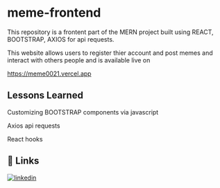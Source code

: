 # meme-frontend

This repository is a frontent part of the MERN project built using REACT, BOOTSTRAP, AXIOS for api requests.

This website allows users to register thier account and post memes and interact with others people and is available live on 

https://meme0021.vercel.app




## Lessons Learned


Customizing BOOTSTRAP components via javascript

Axios api requests

React hooks


## 🔗 Links

[![linkedin](https://img.shields.io/badge/linkedin-0A66C2?style=for-the-badge&logo=linkedin&logoColor=white)](https://www.linkedin.com/in/vikaspatil0021)


